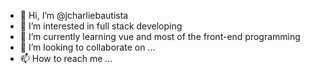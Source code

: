 - 👋 Hi, I’m @jcharliebautista
- 👀 I’m interested in full stack developing
- 🌱 I’m currently learning vue and most of the front-end programming 
- 💞️ I’m looking to collaborate on ...
- 📫 How to reach me ...

<!---
jcharliebautista/jcharliebautista is a ✨ special ✨ repository because its `README.md` (this file) appears on your GitHub profile.
You can click the Preview link to take a look at your changes.
--->
